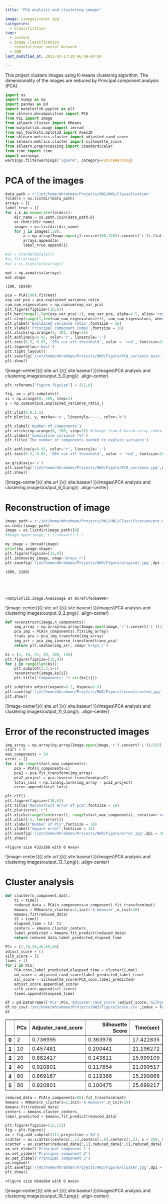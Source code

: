 ```yaml
---
title: "PCA analysis and clustering images"

image: /images/cover.jpg
categories:
  - Classification
tags:
  - content
  - image Classification
  - convolutional neural Network
  - CNN
last_modified_at: 2021-03-17T10:46:49-04:00

---
```

This project clusters images using K-means clustering algorithm. The dimensionality of the images are reduced by Principal component analysis (PCA).

```python
import os
import numpy as np
import pandas as pd
import matplotlib.pyplot as plt
from sklearn.decomposition import PCA
from PIL import Image
from sklearn.cluster import KMeans
from matplotlib.image import imread
from mpl_toolkits.mplot3d import Axes3D
from sklearn.metrics.cluster import adjusted_rand_score
from sklearn.metrics.cluster import silhouette_score
from sklearn.preprocessing import StandardScaler
from time import time
import warnings
warnings.filterwarnings("ignore", category=FutureWarning)
```

# PCA of the images


```python
data_path = r'/jet/home/mhrahman/Projects/HW1/HW1/Classification'
folders = os.listdir(data_path)
arrays = []
label_true = []
for i,k in enumerate(folders):
    dir_name = os.path.join(data_path,k)
    os.chdir(dir_name)
    images = os.listdir(dir_name)
    for j in images[:50]:
        a = np.array(Image.open(j).resize((80,128)).convert('L')).flatten().reshape(1,-1)[0]
        arrays.append(a)
        label_true.append(i)
```


```python
#sc = StandardScaler()
#sc.fit(arrays)
#ar = sc.transform(arrays)
```


```python
mat = np.asmatrix(arrays)
mat.shape
```




    (100, 10240)




```python
pca = PCA(100).fit(mat)
exp_var_pca = pca.explained_variance_ratio_
cum_sum_eigenvalues = np.cumsum(exp_var_pca)
plt.figure(figsize=(10,6))
plt.bar(range(1,len(exp_var_pca)+1), exp_var_pca, alpha=0.5, align='center', label='Individual explained variance')
plt.step(range(1,len(cum_sum_eigenvalues)+1), cum_sum_eigenvalues, where='mid',label='Cumulative explained variance')
plt.ylabel('Explained variance ratio',fontsize = 16)
plt.xlabel('Principal component index',fontsize = 16)
plt.xticks(np.arange(1, 101, step=3))
plt.axhline(y=0.95, color='r', linestyle='-')
plt.text(0.5, 0.85, '95% cut-off threshold', color = 'red', fontsize=16)
plt.legend(loc='best')
plt.tight_layout()
plt.savefig('/jet/home/mhrahman/Projects/HW3/Figure/PCA_variance_main.jpg',dpi = 300)
plt.show()
```



![image-center]({{ site.url }}{{ site.baseurl }}/images\PCA analysis and clustering images\output_5_0.png){: .align-center}




```python
plt.rcParams["figure.figsize"] = (12,6)

fig, ax = plt.subplots()
xi = np.arange(0, 100, step=1)
y = np.cumsum(pca.explained_variance_ratio_)

plt.ylim(0.0,1.1)
plt.plot(xi, y, marker='o', linestyle='--', color='b')

plt.xlabel('Number of Components')
plt.xticks(np.arange(0, 100, step=3)) #change from 0-based array index to 1-based human-readable label
plt.ylabel('Cumulative variance (%)')
plt.title('The number of components needed to explain variance')

plt.axhline(y=0.95, color='r', linestyle='-')
plt.text(0.5, 0.85, '95% cut-off threshold', color = 'red', fontsize=16)

ax.grid(axis='x')
plt.savefig('/jet/home/mhrahman/Projects/HW3/Figure/PCA_variance.jpg',dpi = 300)
plt.show()
```



![image-center]({{ site.url }}{{ site.baseurl }}/images\PCA analysis and clustering images\output_6_0.png){: .align-center}



# Reconstruction of image


```python
image_path = r'/jet/home/mhrahman/Projects/HW1/HW1/Classification/pre-CHF'
os.chdir(image_path)
image = os.listdir(image_path)[0]
#Image.open(image,'r').convert('L')
```


```python
my_image = imread(image)
print(my_image.shape)
plt.figure(figsize=[12,8])
plt.imshow(my_image, cmap='Greys_r')
plt.savefig('/jet/home/mhrahman/Projects/HW3/Figure/original.jpg',dpi = 300)
```

    (800, 1280)





    <matplotlib.image.AxesImage at 0x7efcfed6e090>





![image-center]({{ site.url }}{{ site.baseurl }}/images\PCA analysis and clustering images\output_9_2.png){: .align-center}




```python
def reconstruct(image,n_components):
    img_array = np.array(np.array(Image.open(image,'r').convert('L'))/255)
    pca_img = PCA(n_components).fit(img_array)
    trans_pca = pca_img.transform(img_array)
    img_arr = pca_img.inverse_transform(trans_pca)
    return plt.imshow(img_arr, cmap='Greys_r')
```


```python
ks = [2, 10, 25, 50, 100, 150]
plt.figure(figsize=[15,9])
for i in range(len(ks)):
    plt.subplot(2,3,i+1)
    reconstruct(image,ks[i])
    plt.title("Components: "+ str(ks[i]))

plt.subplots_adjust(wspace=0.2, hspace=0.0)
plt.savefig('/jet/home/mhrahman/Projects/HW3/Figure/reconstructed.jpg',dpi = 300)
plt.show()
```



![image-center]({{ site.url }}{{ site.baseurl }}/images\PCA analysis and clustering images\output_11_0.png){: .align-center}



#  Error of the reconstructed images


```python
img_array = np.array(np.array(Image.open(image,'r').convert('L'))/255)
start = 0
max_components = 50
error = []
for i in range(start,max_components):
    pca = PCA(n_components=i)
    pca2 = pca.fit_transform(img_array)
    pca2_project = pca.inverse_transform(pca2)
    total_loss = np.linalg.norm(img_array - pca2_project)
    error.append(total_loss)

plt.clf()
plt.figure(figsize=(10,6))
plt.title("Reconstruct error of pca",fontsize = 18)
plt.plot(error,'r')
plt.xticks(range(len(error)), range(start,max_components), rotation='vertical')
plt.xlim([-1, len(error)])
plt.xlabel("Number of PCs",fontsize = 16)
plt.ylabel("Square error",fontsize = 16)
plt.savefig('/jet/home/mhrahman/Projects/HW3/Figure/error.jpg',dpi = 300)
plt.show()
```


    <Figure size 432x288 with 0 Axes>




![image-center]({{ site.url }}{{ site.baseurl }}/images\PCA analysis and clustering images\output_13_1.png){: .align-center}



# Cluster analysis


```python
def cluster(n_component,mat):
    t1 = time()
    reduced_data = PCA(n_components=n_component).fit_transform(mat)
    kmeans = KMeans(n_clusters=2,init='k-means++',n_init=10)
    kmeans.fit(reduced_data)
    t2 = time()
    elapsed_time = t2- t1
    centers = kmeans.cluster_centers_
    label_predicted = kmeans.fit_predict(reduced_data)
    return reduced_data,label_predicted,elapsed_time
```


```python
PCs = [2,10,20,40,60,80]
adjust_score = []
silh_score = []
times = []
for i in PCs:
    PCA_conv,label_predicted,elaspsed_time = cluster(i,mat)
    ad_score = adjusted_rand_score(label_predicted,label_true)
    sil_score = silhouette_score(PCA_conv,label_predicted)
    adjust_score.append(ad_score)
    silh_score.append(sil_score)
    times.append(elaspsed_time)
```


```python
df = pd.DataFrame({'PCs':PCs,'Adjuster_rand_score':adjust_score,'Silhouette Score':silh_score,'Time(sec)': times})
df.to_csv('/jet/home/mhrahman/Projects/HW3/Figure/Score.csv',index = False)
df
```




<div>
<style scoped>
    .dataframe tbody tr th:only-of-type {
        vertical-align: middle;
    }

    .dataframe tbody tr th {
        vertical-align: top;
    }

    .dataframe thead th {
        text-align: right;
    }
</style>
<table border="1" class="dataframe">
  <thead>
    <tr style="text-align: right;">
      <th></th>
      <th>PCs</th>
      <th>Adjuster_rand_score</th>
      <th>Silhouette Score</th>
      <th>Time(sec)</th>
    </tr>
  </thead>
  <tbody>
    <tr>
      <th>0</th>
      <td>2</td>
      <td>0.736995</td>
      <td>0.363978</td>
      <td>17.422835</td>
    </tr>
    <tr>
      <th>1</th>
      <td>10</td>
      <td>0.457481</td>
      <td>0.200441</td>
      <td>21.196272</td>
    </tr>
    <tr>
      <th>2</th>
      <td>20</td>
      <td>0.882417</td>
      <td>0.143811</td>
      <td>15.999109</td>
    </tr>
    <tr>
      <th>3</th>
      <td>40</td>
      <td>0.920801</td>
      <td>0.117854</td>
      <td>21.099517</td>
    </tr>
    <tr>
      <th>4</th>
      <td>60</td>
      <td>0.669167</td>
      <td>0.119366</td>
      <td>15.299866</td>
    </tr>
    <tr>
      <th>5</th>
      <td>80</td>
      <td>0.920801</td>
      <td>0.100475</td>
      <td>25.699217</td>
    </tr>
  </tbody>
</table>
</div>




```python
reduced_data = PCA(n_components=80).fit_transform(mat)
kmeans = KMeans(n_clusters=2,init='k-means++',n_init=10)
kmeans.fit(reduced_data)
centers = kmeans.cluster_centers_
label_predicted = kmeans.fit_predict(reduced_data)
```


```python
plt.figure(figsize=(12,12))
fig = plt.figure()
ax = fig.add_subplot(111,projection ='3d')
scatter = ax.scatter(centers[:,1],centers[:,0],centers[:,2], s = 250, marker = 'o',c = 'red', label = 'centroid')
scatter = ax.scatter(reduced_data[:,1],reduced_data[:,0],reduced_data[:,2],c = label_predicted.astype(np.float64),s =20,cmap ='winter')
ax.set_xlabel('Principal component 1')
ax.set_ylabel('Principal component 2')
ax.set_zlabel('Principal component 3')
ax.legend()
plt.savefig('/jet/home/mhrahman/Projects/HW3/Figure/Cluster.jpg',dpi = 300)
plt.show()
```


    <Figure size 864x864 with 0 Axes>




![image-center]({{ site.url }}{{ site.baseurl }}/images\PCA analysis and clustering images\output_19_1.png){: .align-center}




```python

```
